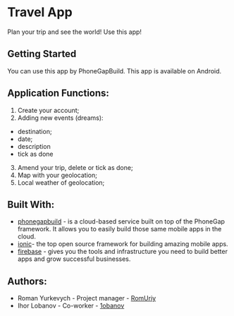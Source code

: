 ﻿# Travel App
Plan your trip and see the world! Use this app!

## Getting Started
You can use this app by PhoneGapBuild. This app is available on Android.

## Application Functions:
1. Create your account;
2. Adding new events (dreams):
* destination;
* date;
* description
* tick as done
3. Amend your trip, delete or tick as done;
4. Map with your geolocation;
5. Local weather of geolocation;

## Built With:

* [phonegapbuild](https://build.phonegap.com/apps) - is a cloud-based service built on top of the PhoneGap framework. It allows you to easily build those same mobile apps in the cloud.
* [ionic](https://ionicframework.com/)- the top open source framework for building amazing mobile apps. 
* [firebase](https://www.firebase.com) - gives you the tools and infrastructure you need to build better apps and grow successful businesses.

## Authors:

* Roman Yurkevych - Project manager - [RomUriy](https://github.com/RomUriy)
* Ihor Lobanov - Co-worker - [1obanov](https://github.com/1obanov)